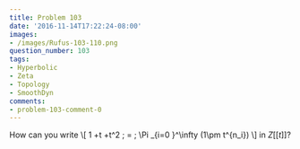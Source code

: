 ```yaml
---
title: Problem 103
date: '2016-11-14T17:22:24-08:00'
images:
- /images/Rufus-103-110.png
question_number: 103
tags:
- Hyperbolic
- Zeta
- Topology
- SmoothDyn
comments:
- problem-103-comment-0
---
```

How can you write \\[ 1 +t +t^2 \; = \; \Pi _{i=0 }^\infty (1\pm t^{n_i}) \\]
in $Z[[ t]] ?$

